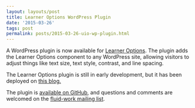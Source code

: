 ```yaml
---
layout: layouts/post
title: Learner Options WordPress Plugin
date: '2015-03-26'
tags: post
permalink: posts/2015-03-26-uio-wp-plugin.html
---
```

<p>A WordPress plugin is now available for
<a href="http://build.fluidproject.org/infusion/demos/uiOptions/">Learner Options</a>.
The plugin adds the Learner Options component to any WordPress site, allowing visitors to adjust
things like text size, text style, contrast, and line spacing.</p>
<p>The Learner Options plugin is still in early development, but it has been deployed on
<a href="http://tjbliss.org/a-one-size-fits-one-experience-on-tjbliss-org/">this blog.</a></p>
<p>The plugin is <a href="https://github.com/fluid-project/uio-wordpress-plugin/">available on GitHub</a>,
and questions and comments are welcomed on the <a href="http://lists.idrc.ocad.ca/mai
lman/listinfo/fluid-work">fluid-work mailing list</a>.</p>
